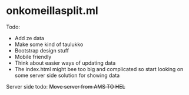 # onkomeillasplit.ml

Todo:
- Add ze data
- Make some kind of taulukko
- Bootstrap design stuff
- Mobile friendly
- Think about easier ways of updating data
- The index.html might bee too big and complicated so start looking on some server side solution for showing data


Server side todo:
~~Move server from  AMS TO HEL~~
